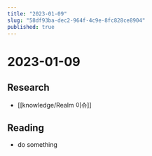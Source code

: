 ```yaml
---
title: "2023-01-09"
slug: "58df93ba-dec2-964f-4c9e-8fc828ce8904"
published: true
---
```


# 2023-01-09

## Research

- [[knowledge/Realm 이슈]]

## Reading

- do something